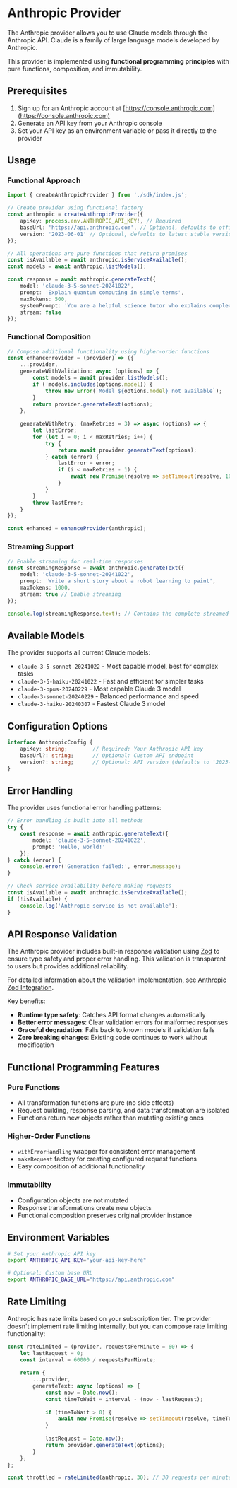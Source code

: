 # Anthropic Provider

The Anthropic provider allows you to use Claude models through the Anthropic API. Claude is a family of large language models developed by Anthropic.

This provider is implemented using **functional programming principles** with pure functions, composition, and immutability.

## Prerequisites

1. Sign up for an Anthropic account at [https://console.anthropic.com](https://console.anthropic.com)
2. Generate an API key from your Anthropic console
3. Set your API key as an environment variable or pass it directly to the provider

## Usage

### Functional Approach

```typescript
import { createAnthropicProvider } from './sdk/index.js';

// Create provider using functional factory
const anthropic = createAnthropicProvider({
    apiKey: process.env.ANTHROPIC_API_KEY!, // Required
    baseUrl: 'https://api.anthropic.com', // Optional, defaults to official API
    version: '2023-06-01' // Optional, defaults to latest stable version
});

// All operations are pure functions that return promises
const isAvailable = await anthropic.isServiceAvailable();
const models = await anthropic.listModels();

const response = await anthropic.generateText({
    model: 'claude-3-5-sonnet-20241022',
    prompt: 'Explain quantum computing in simple terms',
    maxTokens: 500,
    systemPrompt: 'You are a helpful science tutor who explains complex topics clearly',
    stream: false
});
```

### Functional Composition

```typescript
// Compose additional functionality using higher-order functions
const enhanceProvider = (provider) => ({
    ...provider,
    generateWithValidation: async (options) => {
        const models = await provider.listModels();
        if (!models.includes(options.model)) {
            throw new Error(`Model ${options.model} not available`);
        }
        return provider.generateText(options);
    },
    
    generateWithRetry: (maxRetries = 3) => async (options) => {
        let lastError;
        for (let i = 0; i < maxRetries; i++) {
            try {
                return await provider.generateText(options);
            } catch (error) {
                lastError = error;
                if (i < maxRetries - 1) {
                    await new Promise(resolve => setTimeout(resolve, 1000 * (i + 1)));
                }
            }
        }
        throw lastError;
    }
});

const enhanced = enhanceProvider(anthropic);
```

### Streaming Support

```typescript
// Enable streaming for real-time responses
const streamingResponse = await anthropic.generateText({
    model: 'claude-3-5-sonnet-20241022',
    prompt: 'Write a short story about a robot learning to paint',
    maxTokens: 1000,
    stream: true // Enable streaming
});

console.log(streamingResponse.text); // Contains the complete streamed response
```

## Available Models

The provider supports all current Claude models:

- `claude-3-5-sonnet-20241022` - Most capable model, best for complex tasks
- `claude-3-5-haiku-20241022` - Fast and efficient for simpler tasks
- `claude-3-opus-20240229` - Most capable Claude 3 model
- `claude-3-sonnet-20240229` - Balanced performance and speed
- `claude-3-haiku-20240307` - Fastest Claude 3 model

## Configuration Options

```typescript
interface AnthropicConfig {
    apiKey: string;        // Required: Your Anthropic API key
    baseUrl?: string;      // Optional: Custom API endpoint
    version?: string;      // Optional: API version (defaults to '2023-06-01')
}
```

## Error Handling

The provider uses functional error handling patterns:

```typescript
// Error handling is built into all methods
try {
    const response = await anthropic.generateText({
        model: 'claude-3-5-sonnet-20241022',
        prompt: 'Hello, world!'
    });
} catch (error) {
    console.error('Generation failed:', error.message);
}

// Check service availability before making requests
const isAvailable = await anthropic.isServiceAvailable();
if (!isAvailable) {
    console.log('Anthropic service is not available');
}
```

## API Response Validation

The Anthropic provider includes built-in response validation using [Zod](https://zod.dev/) to ensure type safety and proper error handling. This validation is transparent to users but provides additional reliability.

For detailed information about the validation implementation, see [Anthropic Zod Integration](./anthropic-zod-integration.md).

Key benefits:
- **Runtime type safety**: Catches API format changes automatically
- **Better error messages**: Clear validation errors for malformed responses  
- **Graceful degradation**: Falls back to known models if validation fails
- **Zero breaking changes**: Existing code continues to work without modification

## Functional Programming Features

### Pure Functions
- All transformation functions are pure (no side effects)
- Request building, response parsing, and data transformation are isolated
- Functions return new objects rather than mutating existing ones

### Higher-Order Functions
- `withErrorHandling` wrapper for consistent error management
- `makeRequest` factory for creating configured request functions
- Easy composition of additional functionality

### Immutability
- Configuration objects are not mutated
- Response transformations create new objects
- Functional composition preserves original provider instance

## Environment Variables

```bash
# Set your Anthropic API key
export ANTHROPIC_API_KEY="your-api-key-here"

# Optional: Custom base URL
export ANTHROPIC_BASE_URL="https://api.anthropic.com"
```

## Rate Limiting

Anthropic has rate limits based on your subscription tier. The provider doesn't implement rate limiting internally, but you can compose rate limiting functionality:

```typescript
const rateLimited = (provider, requestsPerMinute = 60) => {
    let lastRequest = 0;
    const interval = 60000 / requestsPerMinute;
    
    return {
        ...provider,
        generateText: async (options) => {
            const now = Date.now();
            const timeToWait = interval - (now - lastRequest);
            
            if (timeToWait > 0) {
                await new Promise(resolve => setTimeout(resolve, timeToWait));
            }
            
            lastRequest = Date.now();
            return provider.generateText(options);
        }
    };
};

const throttled = rateLimited(anthropic, 30); // 30 requests per minute
```
